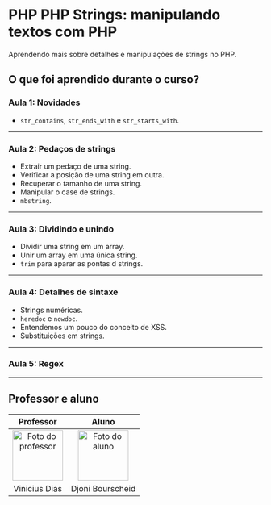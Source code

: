 # PHP PHP Strings: manipulando textos com PHP

Aprendendo mais sobre detalhes e manipulações de strings no PHP.

## O que foi aprendido durante o curso?

### Aula 1: Novidades

- `str_contains`, `str_ends_with` e `str_starts_with`.

---

### Aula 2: Pedaços de strings

- Extrair um pedaço de uma string.
- Verificar a posição de uma string em outra.
- Recuperar o tamanho de uma string.
- Manipular o case de strings.
- `mbstring`.

---

### Aula 3: Dividindo e unindo

- Dividir uma string em um array.
- Unir um array em uma única string.
- `trim` para aparar as pontas d strings.

---

### Aula 4: Detalhes de sintaxe

- Strings numéricas.
- `heredoc` e `nowdoc`.
- Entendemos um pouco do conceito de XSS.
- Substituições em strings.

---

### Aula 5: Regex

---

## Professor e aluno

Professor | Aluno
:---:     | :---:
<a href="https://github.com/cviniciussdias" target="_blank" rel="noopener noreferrer"><img width="100" height="100" src="https://github.com/cviniciussdias.png" alt="Foto do professor" title="Foto do professor"></a> | <a href="https://github.com/djonibourscheid" target="_blank" rel="noopener noreferrer"><img width="100" height="100" src="https://github.com/djonibourscheid.png" alt="Foto do aluno" title="Foto do aluno"></a>
Vinicius Dias | Djoni Bourscheid
